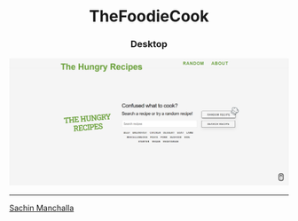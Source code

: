 <div align="center">

# TheFoodieCook

</div>
<div align="center">

### Desktop


![Desktop](thefoodiecook.png)

</div>

---

[Sachin Manchalla](https://github.com/raosachin800)

  
